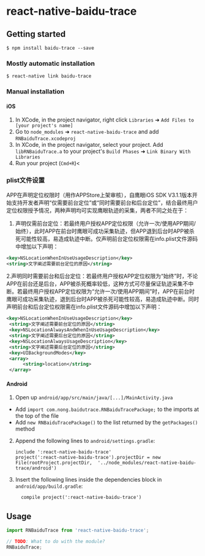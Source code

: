
# react-native-baidu-trace

## Getting started

`$ npm install baidu-trace --save`

### Mostly automatic installation

`$ react-native link baidu-trace`

### Manual installation


#### iOS

1. In XCode, in the project navigator, right click `Libraries` ➜ `Add Files to [your project's name]`
2. Go to `node_modules` ➜ `react-native-baidu-trace` and add `RNBaiduTrace.xcodeproj`
3. In XCode, in the project navigator, select your project. Add `libRNBaiduTrace.a` to your project's `Build Phases` ➜ `Link Binary With Libraries`
4. Run your project (`Cmd+R`)<

### plist文件设置

APP在声明定位权限时（用作APPStore上架审核），自鹰眼iOS SDK V3.1.1版本开始支持开发者声明“仅需要前台定位”或“同时需要前台和后台定位”，结合最终用户定位权限授予情况，两种声明均可实现鹰眼轨迹的采集，两者不同之处在于：
1. 声明仅需前台定位：若最终用户授权APP定位权限（允许一次/使用APP期间/始终），此时APP在前台时鹰眼可成功采集轨迹，但APP退到后台时APP被杀死可能性较高，易造成轨迹中断。仅声明前台定位权限需在info.plist文件源码中增加以下声明：

``` xml
<key>NSLocationWhenInUseUsageDescription</key>
<string>文字阐述需要前台定位的原因</string>
```


 2.声明同时需要前台和后台定位：若最终用户授权APP定位权限为“始终”时，不论APP在前台还是后台，APP被杀死概率较低，这种方式可尽量保证轨迹采集不中断。若最终用户授权APP定位权限为“允许一次/使用APP期间”时，APP在前台时鹰眼可成功采集轨迹，退到后台时APP被杀死可能性较高，易造成轨迹中断。同时声明前台和后台定位权限需在info.plist文件源码中增加以下声明：

``` xml 
<key>NSLocationWhenInUseUsageDescription</key>
 <string>文字阐述需要前台定位的原因</string>
 <key>NSLocationAlwaysAndWhenInUseUsageDescription</key>
 <string>文字阐述需要后台定位的原因</string>
 <key>NSLocationAlwaysUsageDescription</key>
 <string>文字阐述需要后台定位的原因</string>
 <key>UIBackgroundModes</key>
 <array>
      <string>location</string>
 </array>
 ```
 

#### Android

1. Open up `android/app/src/main/java/[...]/MainActivity.java`
  - Add `import com.nong.baidutrace.RNBaiduTracePackage;` to the imports at the top of the file
  - Add `new RNBaiduTracePackage()` to the list returned by the `getPackages()` method
2. Append the following lines to `android/settings.gradle`:
  	```
  	include ':react-native-baidu-trace'
  	project(':react-native-baidu-trace').projectDir = new File(rootProject.projectDir, 	'../node_modules/react-native-baidu-trace/android')
  	```
3. Insert the following lines inside the dependencies block in `android/app/build.gradle`:
  	```
      compile project(':react-native-baidu-trace')
  	```


## Usage
```javascript
import RNBaiduTrace from 'react-native-baidu-trace';

// TODO: What to do with the module?
RNBaiduTrace;
```
  
